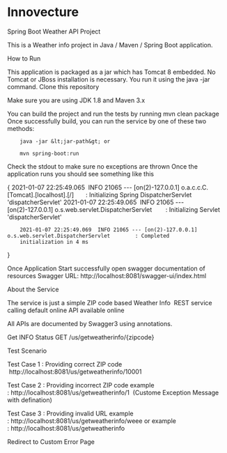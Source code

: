 # Innovecture


Spring Boot Weather API Project

This is a Weather info project in Java / Maven / Spring Boot application.

How to Run

This application is packaged as a jar which has Tomcat 8 embedded. No Tomcat or JBoss
installation is necessary. You run it using the java -jar command.
Clone this repository

Make sure you are using JDK 1.8 and Maven 3.x

You can build the project and run the tests by running mvn clean package Once successfully
build, you can run the service by one of these two methods:

        java -jar &lt;jar-path&gt; or

        mvn spring-boot:run
        
Check the stdout to make sure no exceptions are thrown Once the application runs you should
see something like this 

{
        2021-01-07 22:25:49.065  INFO 21065 --- [on(2)-127.0.0.1] o.a.c.c.C.[Tomcat].[localhost].[/]       : Initializing Spring
        DispatcherServlet &#39;dispatcherServlet&#39;
        2021-01-07 22:25:49.065  INFO 21065 --- [on(2)-127.0.0.1] o.s.web.servlet.DispatcherServlet        : Initializing Servlet
        &#39;dispatcherServlet&#39;

        2021-01-07 22:25:49.069  INFO 21065 --- [on(2)-127.0.0.1] o.s.web.servlet.DispatcherServlet        : Completed
        initialization in 4 ms
 }

Once Application Start successfully open swagger documentation of resources Swagger
        URL: http://localhost:8081/swagger-ui/index.html

About the Service

 The service is just a simple ZIP code based Weather Info  REST service calling default online API
 available online 
 
All APIs are documented by Swagger3 using annotations. 

Get INFO Status
GET /us/getweatherinfo/{zipcode}

Test Scenario

Test Case 1 : Providing correct ZIP code
 http://localhost:8081/us/getweatherinfo/10001
 
 Test Case 2 : Providing incorrect ZIP code
example : http://localhost:8081/us/getweatherinfo/1 
(Custome Exception Message with defination)

Test Case 3 : Providing invalid URL
example : http://localhost:8081/us/getweatherinfo/weee 
or 
example : http://localhost:8081/us/getweatherinfo

Redirect to Custom Error Page
 


